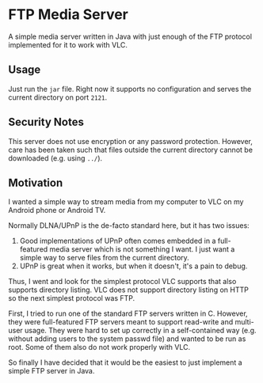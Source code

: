 # FTP Media Server
A simple media server written in Java with just enough of the FTP
protocol implemented for it to work with VLC.

## Usage
Just run the `jar` file. Right now it supports no configuration
and serves  the current directory on port `2121`.

## Security Notes
This server does not use encryption or any password protection.
However, care has been taken such that files outside the current
directory cannot be downloaded (e.g. using `../`).

## Motivation
I wanted a simple way to stream media from my computer to VLC on my
Android phone or Android TV.

Normally DLNA/UPnP is the de-facto standard here, but it has two
issues:

 1) Good implementations of UPnP often comes embedded in a
    full-featured media server which is not something I want.
    I just want a simple way to serve files from the current
    directory.
 2) UPnP is great when it works, but when it doesn't, it's a
    pain to debug.

Thus, I went and look for the simplest protocol VLC supports
that also supports directory listing. VLC does not support
directory listing on HTTP so the next simplest protocol was
FTP.

First, I tried to run one of the standard FTP servers written
in C. However, they were full-featured FTP servers meant to
support read-write and multi-user usage. They were hard to
set up correctly in a self-contained way (e.g. without adding
users to the system passwd file) and wanted to be run as root.
Some of them also do not work properly with VLC.

So finally I have decided that it would be the easiest to
just implement a simple FTP server in Java.